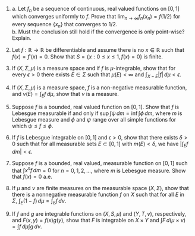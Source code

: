 1. 
    a.  Let $f_n$ be a sequence of continuous, real valued functions on $[0, 1]$ which
        converges uniformly to $f$.  Prove that $\lim_{n → ∞} f_n (x_n) = f(1/2)$ for
        every sequence $\{x_n\}$ that converges to $1/2$.  
    b.  Must the conclusion still hold if the convergence is only point-wise? Explain.

2.  Let $f : ℝ → ℝ$ be differentiable and assume there is no $x ∈ ℝ$ such that 
    $f(x) = f'(x) = 0$.  Show that $S = \{x : 0 ≤ x ≤ 1, f(x) = 0\}$ is finite.

3.  If $(X, Σ, μ)$ is a measure space and if $f$ is $μ$-integrable, show that for
    every $ϵ > 0$ there exists $E ∈ Σ$ such that $μ(E) < ∞$ and $∫_{X - E} |f| \, dμ < ϵ$.

4.  If $(X, Σ, μ)$ is a measure space, $f$ is a non-negative measurable function, and
    $ν(E) = ∫_E f \, dμ$, show that $ν$ is a measure.

5.  Suppose $f$ is a bounded, real valued function on $[0, 1]$.  Show that $f$ is
    Lebesgue measurable if and only if $\sup ∫ ψ \, dm = \inf ∫ ϕ \, dm$, where
    $m$ is Lebesgue measure and $ϕ$ and $ψ$ range over all simple functions for 
    which $ψ ≤ f ≤ ϕ$.

6.  If $f$ is Lebesgue integrable on $[0, 1]$ and $ϵ > 0$, show that there exists 
    $δ > 0$ such that for all measurable sets $E ⊂ [0, 1]$ with $m(E) < \delta$, we
    have $| ∫_E f\, dm | < ϵ$.
    <!-- (cf. 1992 Apr Prob 4, 1997 Nov Prob 6, 2003 Apr  Prob 4). -->

7.  Suppose $f$ is a bounded, real valued, measurable function on $[0, 1]$ such that
    $∫ x^n f\, dm = 0$ for $n = 0, 1, 2, …$, where $m$ is Lebesgue measure.  Show that
    $f(x) = 0$ a.e.
    <!-- (cf. 1992 Apr Prob 6, 1992 Nov Prob 7, 1995 Nov Prob 6, 1996 Nov Prob B). -->

8.  If $μ$ and $ν$ are finite measures on the measurable space $(X, Σ)$, show that
    there is a nonnegative measurable function $f$ on $X$ such that for all $E$ in
    $Σ$, $∫_E (1 - f)\, dμ = ∫_E f\, dν$. <!-- (cf. 1997 Nov Prob 7). -->

9.  If $f$ and $g$ are integrable functions on $(X, S, μ)$ and $(Y, T , ν)$,
    respectively, and $F(x, y) = f (x) g(y)$, show that $F$ is integrable on 
    $X × Y$ and $∫ F \, d(μ × ν) = ∫ f  \, dμ ∫ g\, dν$.
